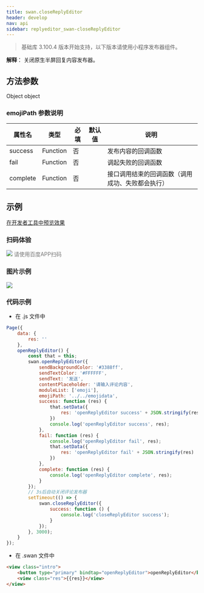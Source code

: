 ```yaml
---
title: swan.closeReplyEditor
header: develop
nav: api
sidebar: replyeditor_swan-closeReplyEditor
---
```

 

 

> 基础库 3.100.4 版本开始支持，以下版本请使用小程序发布器组件。

**解释**： 关闭原生半屏回复内容发布器。

 
## 方法参数 

Object object

### emojiPath 参数说明  

|属性名 |类型  |必填 | 默认值 |说明|
|---- | ---- | ---- | ----|----|
|success  |  Function  | 否 | |发布内容的回调函数|
|fail  |  Function  | 否 | |调起失败的回调函数|
|complete  |  Function  | 否 | |接口调用结束的回调函数（调用成功、失败都会执行）|
## 示例

<a href="swanide://fragment/0b076d14a84fe9292fa361e76a8016c51573803793833" title="在开发者工具中预览效果" target="_self">在开发者工具中预览效果</a>

### 扫码体验

<div class='scan-code-container'>
    <img src="https://b.bdstatic.com/miniapp/assets/images/doc_demo/pages_openReplyEditor.png" class="demo-qrcode-image" />
    <font color=#777 12px>请使用百度APP扫码</font>
</div>

###  图片示例  


<div class="m-doc-custom-examples">
    <div class="m-doc-custom-examples-correct">
        <img src="https://b.bdstatic.com/miniapp/images/closeReplyEditor.gif">
    </div>
    <div class="m-doc-custom-examples-correct">
        <img src=" ">
    </div>
    <div class="m-doc-custom-examples-correct">
        <img src=" ">
    </div>     
</div>

###  代码示例 



* 在 .js 文件中
```js
Page({
    data: {
        res: ''
    },
    openReplyEditor() {
        const that = this;
        swan.openReplyEditor({
            sendBackgroundColor: '#3388ff',
            sendTextColor: '#FFFFFF',
            sendText: '发送',
            contentPlaceholder: '请输入评论内容',
            moduleList: ['emoji'],
            emojiPath: '../../emojidata',
            success: function (res) {
                that.setData({
                    res: 'openReplyEditor success' + JSON.stringify(res)
                })
                console.log('openReplyEditor success', res);
            },
            fail: function (res) {
                console.log('openReplyEditor fail', res);
                that.setData({
                    res: 'openReplyEditor fail' + JSON.stringify(res)
                })
            },
            complete: function (res) {
                console.log('openReplyEditor complete', res);
            }
        });
        // 3s后自动关闭评论发布器
        setTimeout(() => {
            swan.closeReplyEditor({
                success: function () {
                    console.log('closeReplyEditor success');
                }
            });
        }, 3000);
    }
});
```

* 在 .swan 文件中
```html
<view class="intro">
    <button type="primary" bindtap="openReplyEditor">openReplyEditor</button>
    <view class="res">{{res}}</view>
</view>
```
